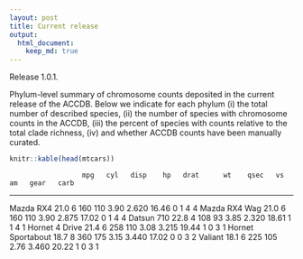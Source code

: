 ```yaml
---
layout: post
title: Current release
output:
  html_document:
    keep_md: true
---
```


<div class="message">
  Release 1.0.1.
</div>

Phylum-level summary of chromosome counts deposited in the current release of the ACCDB. Below we indicate for each phylum (i) the total number of described species, (ii) the number of species with chromosome counts in the ACCDB, (iii) the percent of species with counts relative to the total clade richness, (iv) and whether ACCDB counts have been manually curated.  










```r
knitr::kable(head(mtcars))
```

                      mpg   cyl   disp    hp   drat      wt    qsec   vs   am   gear   carb
------------------  -----  ----  -----  ----  -----  ------  ------  ---  ---  -----  -----
Mazda RX4            21.0     6    160   110   3.90   2.620   16.46    0    1      4      4
Mazda RX4 Wag        21.0     6    160   110   3.90   2.875   17.02    0    1      4      4
Datsun 710           22.8     4    108    93   3.85   2.320   18.61    1    1      4      1
Hornet 4 Drive       21.4     6    258   110   3.08   3.215   19.44    1    0      3      1
Hornet Sportabout    18.7     8    360   175   3.15   3.440   17.02    0    0      3      2
Valiant              18.1     6    225   105   2.76   3.460   20.22    1    0      3      1


